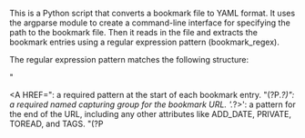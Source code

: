 This is a Python script that converts a bookmark file to YAML format. It uses the argparse module to create a command-line interface for specifying the path to the bookmark file. Then it reads in the file and extracts the bookmark entries using a regular expression pattern (bookmark_regex).

The regular expression pattern matches the following structure:

"<DT><A HREF=": a required pattern at the start of each bookmark entry.
"(?P<url>.*?)": a required named capturing group for the bookmark URL.
'.*?>': a pattern for the end of the URL, including any other attributes like ADD_DATE, PRIVATE, TOREAD, and TAGS.
"(?P<title>.*?)": a required named capturing group for the bookmark title.
"</A>": a pattern for the end of the bookmark title.
"\s*(?:<DD>(?P<desc>.*?)</DD>)?": an optional named capturing group for the bookmark description, which may be preceded by whitespace characters and a <DD> tag.
Once the bookmark entries are extracted, the script creates a YAML data structure that includes the bookmark title and URL for each entry. If a title is not available, it uses the description instead. If neither title nor description is available, it sets the title to "Untitled".

Finally, the script writes the YAML data to a file with the same name as the input file but with a .yaml extension, and prints a message indicating the name of the output file.
